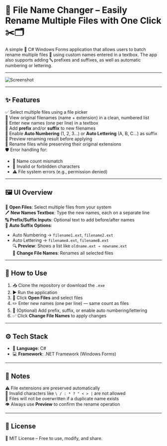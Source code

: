# 🔄 File Name Changer – Easily Rename Multiple Files with One Click ✂️🗂️

A simple 🎯 C# Windows Forms application that allows users to batch rename multiple files 📁 using custom names entered in a textbox. The app also supports adding 🔤 prefixes and suffixes, as well as automatic numbering or lettering.

---

![Screenshot](Media/rec.gif)

---

## ✨ Features

✅ Select multiple files using a file picker  
🧩 View original filenames (name + extension) in a clean, numbered list  
📝 Enter new names (one per line) in a textbox  
🧷 Add **prefix** and/or **suffix** to new filenames  
🔢 Enable **Auto Numbering** (1, 2, 3...) or **Auto Lettering** (A, B, C...) as suffix  
👀 Preview renaming result before applying  
📌 Rename files while preserving their original extensions  
🛡️ Error handling for:
- 🔢 Name count mismatch
- 🚫 Invalid or forbidden characters
- ⚠️ File system errors (e.g., permission denied)

---

## 🖼️ UI Overview

📂 **Open Files**: Select multiple files from your system  
🖊️ **New Names Textbox**: Type the new names, each on a separate line  
🔠 **Prefix/Suffix Inputs**: Optional text to add before/after names  
🔢 **Auto Suffix Options**: 
- Auto Numbering → `filename1.ext`, `filename2.ext`  
- Auto Lettering → `filenameA.ext`, `filenameB.ext`  
🔍 **Preview**: Shows a list like `oldname.ext → newname.ext`  
📁 **Change File Names**: Renames all selected files

---

## 🚀 How to Use

1. 📥 Clone the repository or download the `.exe`  
2. ▶️ Run the application  
3. 📑 Click **Open Files** and select files  
4. ✏️ Enter new names (one per line) — same count as files  
5. 🔧 (Optional) Add prefix, suffix, or enable auto numbering/lettering  
7. ✅ Click **Change File Names** to apply changes

---

## ⚙️ Tech Stack

- 🧠 **Language**: C#  
- 💻 **Framework**: .NET Framework (Windows Forms)

---

## 📌 Notes

⚠️ File extensions are preserved automatically  
🚫 Invalid characters like `\ / : * ? " < > |` are not allowed  
📛 Files will not be overwritten if a duplicate name exists  
👁️ Always use **Preview** to confirm the rename operation

---

## 🪪 License

📄 MIT License – Free to use, modify, and share.
